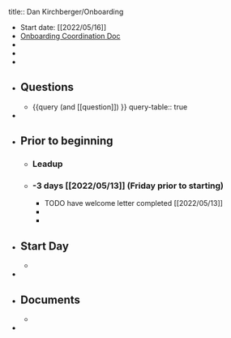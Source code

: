 title:: Dan Kirchberger/Onboarding

- Start date: [[2022/05/16]]
- [Onboarding Coordination Doc](https://docs.google.com/document/d/15tDZoP5qLXI5K8ldlPVbH4TW52NJqwWVSps1kBt8OK0/edit#heading=h.a0timl600que)
-
-
-
- ## Questions
	- {{query (and [[question]]) }}
	  query-table:: true
-
- ## Prior to beginning
	- ### Leadup
	- ### -3 days [[2022/05/13]] (Friday prior to starting)
		- TODO have welcome letter completed [[2022/05/13]]
		-
		-
- ## Start Day
	-
-
- ## Documents
	-
-